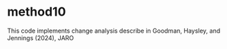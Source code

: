 # method10
This code implements change analysis describe in Goodman, Haysley, and Jennings (2024), JARO
